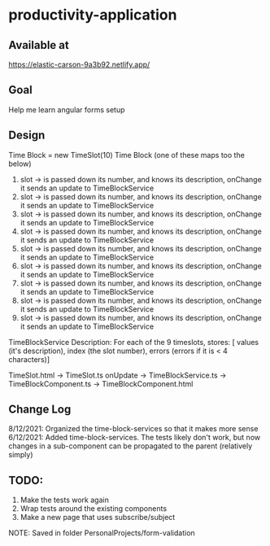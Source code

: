 # productivity-application

## Available at

https://elastic-carson-9a3b92.netlify.app/

## Goal

Help me learn angular forms setup

## Design

Time Block = new TimeSlot(10)
Time Block (one of these maps too the below)

1. slot -> is passed down its number, and knows its description, onChange it sends an update to TimeBlockService
2. slot -> is passed down its number, and knows its description, onChange it sends an update to TimeBlockService
3. slot -> is passed down its number, and knows its description, onChange it sends an update to TimeBlockService
4. slot -> is passed down its number, and knows its description, onChange it sends an update to TimeBlockService
5. slot -> is passed down its number, and knows its description, onChange it sends an update to TimeBlockService
6. slot -> is passed down its number, and knows its description, onChange it sends an update to TimeBlockService
7. slot -> is passed down its number, and knows its description, onChange it sends an update to TimeBlockService
8. slot -> is passed down its number, and knows its description, onChange it sends an update to TimeBlockService
9. slot -> is passed down its number, and knows its description, onChange it sends an update to TimeBlockService

TimeBlockService
Description: For each of the 9 timeslots, stores: [ values (it's description), index (the slot number), errors (errors if it is < 4 characters)]

TimeSlot.html -> TimeSlot.ts onUpdate -> TimeBlockService.ts -> TimeBlockComponent.ts -> TimeBlockComponent.html

## Change Log

8/12/2021: Organized the time-block-services so that it makes more sense
6/12/2021: Added time-block-services. The tests likely don't work, but now changes in a sub-component can be propagated to the parent (relatively simply)

## TODO:

1. Make the tests work again
2. Wrap tests around the existing components
3. Make a new page that uses subscribe/subject

NOTE: Saved in folder PersonalProjects/form-validation
